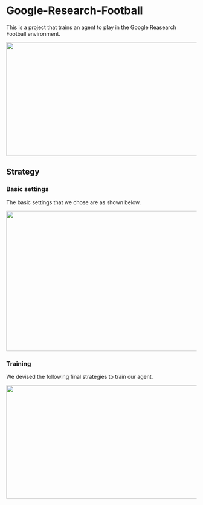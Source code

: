 # Google-Research-Football
This is a project that trains an agent to play in the Google Reasearch Football environment. 
<p align="center">
  <img width="800" height="300" src="https://user-images.githubusercontent.com/97519387/195132179-35b4a49e-506a-4106-bfe8-55ead013e19a.png">
</p>

## Strategy
### Basic settings
The basic settings that we chose are as shown below.

<p align="center">
  <img width="800" height="370" src="https://user-images.githubusercontent.com/97519387/195132757-5ca67ba7-ca3a-433e-9fce-657dea8b8023.png">
</p>

### Training
We devised the following final strategies to train our agent.
<p align="center">
  <img width="700" height="300" src="https://user-images.githubusercontent.com/97519387/195132681-7c9c90a3-9325-4553-85c2-3d86280ecc84.png">
</p>
